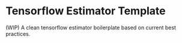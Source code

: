 # Tensorflow Estimator Template
(WIP) A clean tensorflow estimator boilerplate based on current best practices.